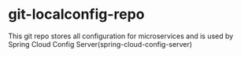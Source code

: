 # git-localconfig-repo
This git repo stores all configuration for microservices and is used by Spring Cloud Config Server(spring-cloud-config-server)
